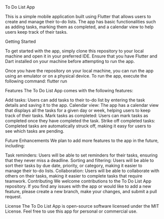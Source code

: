 To Do List App

This is a simple mobile application built using Flutter that allows users to create and manage their to-do lists. The app has basic functionalities such as adding tasks, marking them as completed, and a calendar view to help users keep track of their tasks.

Getting Started

To get started with the app, simply clone this repository to your local machine and open it in your preferred IDE. Ensure that you have Flutter and Dart installed on your machine before attempting to run the app.

Once you have the repository on your local machine, you can run the app using an emulator or on a physical device. To run the app, execute the following command:
flutter run

Features
The To Do List App comes with the following features:

Add tasks: Users can add tasks to their to-do list by entering the task details and saving it to the app.
Calendar view: The app has a calendar view that displays all the tasks for a given day or week, helping users to keep track of their tasks.
Mark tasks as completed: Users can mark tasks as completed once they have completed the task.
Strike off completed tasks: Completed tasks are automatically struck off, making it easy for users to see which tasks are pending.

Future Enhancements
We plan to add more features to the app in the future, including:

Task reminders: Users will be able to set reminders for their tasks, ensuring that they never miss a deadline.
Sorting and filtering: Users will be able to sort their tasks by due date, priority, or category, making it easier to manage their to-do lists.
Collaboration: Users will be able to collaborate with others on their tasks, making it easier to complete tasks that require teamwork.
Contributing
We welcome contributions to the To Do List App repository. If you find any issues with the app or would like to add a new feature, please create a new branch, make your changes, and submit a pull request.

License
The To Do List App is open-source software licensed under the MIT License. Feel free to use this app for personal or commercial use.

